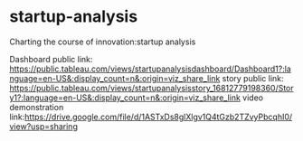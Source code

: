 # startup-analysis
Charting the course of innovation:startup analysis

Dashboard public link: https://public.tableau.com/views/startupanalysisdashboard/Dashboard1?:language=en-US&:display_count=n&:origin=viz_share_link
story public link: https://public.tableau.com/views/startupanalysisstory_16812779198360/Story1?:language=en-US&:display_count=n&:origin=viz_share_link
video demonstration link:https://drive.google.com/file/d/1ASTxDs8glXlgv1Q4tGzb2TZvyPbcqhI0/view?usp=sharing
